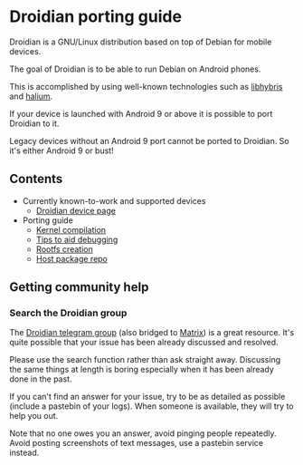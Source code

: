 Droidian porting guide
======================

Droidian is a GNU/Linux distribution based on top of Debian for mobile devices.

The goal of Droidian is to be able to run Debian on Android phones.

This is accomplished by using well-known technologies such as [libhybris](https://github.com/libhybris/libhybris) and [halium](https://halium.org).

If your device is launched with Android 9 or above it is possible to port Droidian to it.

Legacy devices without an Android 9 port cannot be ported to Droidian. So it's either Android 9 or bust!

Contents
--------

* Currently known-to-work and supported devices
  * [Droidian device page](https://devices.droidian.org)
* Porting guide
  * [Kernel compilation](./kernel-compilation.md)
  * [Tips to aid debugging](./debugging-tips.md)
  * [Rootfs creation](./rootfs-creation.md)
  * [Host package repo](./host-package-repo.md)

Getting community help
----------------------

### Search the Droidian group

The [Droidian telegram group](https://t.me/DroidianLinux/) (also bridged to [Matrix](https://matrix.to/#/%23droidian:matrix.org)) is a great resource.
It's quite possible that your issue has been already discussed and resolved.

Please use the search function rather than ask straight away. Discussing the same things at length
is boring especially when it has been already done in the past.

If you can't find an answer for your issue, try to be as detailed as possible (include a pastebin of your logs).
When someone is available, they will try to help you out.

Note that no one owes you an answer, avoid pinging people repeatedly. Avoid posting screenshots of
text messages, use a pastebin service instead.
